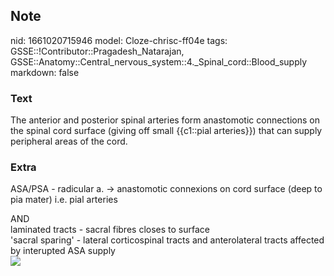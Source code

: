 ## Note
nid: 1661020715946
model: Cloze-chrisc-ff04e
tags: GSSE::!Contributor::Pragadesh_Natarajan, GSSE::Anatomy::Central_nervous_system::4._Spinal_cord::Blood_supply
markdown: false

### Text
<div>
  The anterior and posterior spinal arteries form anastomotic
  connections on the spinal cord surface (giving off small
  {{c1::pial arteries}}) that can supply peripheral areas of the
  cord.
</div>

### Extra
ASA/PSA - radicular a. → anastomotic connexions on cord surface
(deep to pia mater) i.e. pial arteries
<div>
  AND
</div>
<div>
  laminated tracts - sacral fibres closes to surface
</div>
<div>
  'sacral sparing' - lateral corticospinal tracts and anterolateral
  tracts affected by interupted ASA supply
</div>
<div><img src=
"paste-acc08973aae79f8a9fbea00ffc5fd3f7810237d3.jpg"></div>

